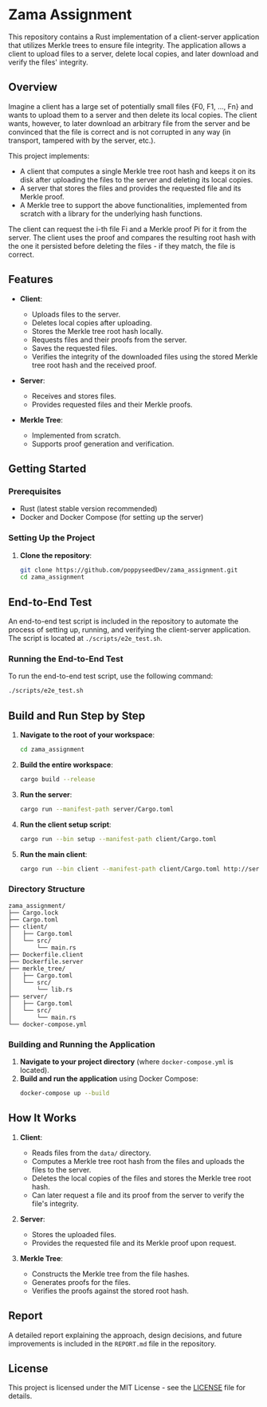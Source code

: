 # Zama Assignment

This repository contains a Rust implementation of a client-server application that utilizes Merkle trees to ensure file integrity. The application allows a client to upload files to a server, delete local copies, and later download and verify the files' integrity.

## Overview

Imagine a client has a large set of potentially small files {F0, F1, …, Fn} and wants to upload them to a server and then delete its local copies. The client wants, however, to later download an arbitrary file from the server and be convinced that the file is correct and is not corrupted in any way (in transport, tampered with by the server, etc.).

This project implements:
- A client that computes a single Merkle tree root hash and keeps it on its disk after uploading the files to the server and deleting its local copies.
- A server that stores the files and provides the requested file and its Merkle proof.
- A Merkle tree to support the above functionalities, implemented from scratch with a library for the underlying hash functions.

The client can request the i-th file Fi and a Merkle proof Pi for it from the server. The client uses the proof and compares the resulting root hash with the one it persisted before deleting the files - if they match, the file is correct.

## Features

- **Client**: 
  - Uploads files to the server.
  - Deletes local copies after uploading.
  - Stores the Merkle tree root hash locally.
  - Requests files and their proofs from the server.
  - Saves the requested files.
  - Verifies the integrity of the downloaded files using the stored Merkle tree root hash and the received proof.

- **Server**:
  - Receives and stores files.
  - Provides requested files and their Merkle proofs.

- **Merkle Tree**:
  - Implemented from scratch.
  - Supports proof generation and verification.

## Getting Started

### Prerequisites

- Rust (latest stable version recommended)
- Docker and Docker Compose (for setting up the server)

### Setting Up the Project

1. **Clone the repository**:
    ```sh
    git clone https://github.com/poppyseedDev/zama_assignment.git
    cd zama_assignment
    ```

## End-to-End Test

An end-to-end test script is included in the repository to automate the process of setting up, running, and verifying the client-server application. The script is located at `./scripts/e2e_test.sh`.

### Running the End-to-End Test

To run the end-to-end test script, use the following command:
```sh
./scripts/e2e_test.sh
```

## Build and Run Step by Step

1. **Navigate to the root of your workspace**:
    ```sh
    cd zama_assignment
    ```

2. **Build the entire workspace**:
    ```sh
    cargo build --release
    ```

3. **Run the server**:
    ```sh
    cargo run --manifest-path server/Cargo.toml
    ```

4. **Run the client setup script**:
    ```sh
    cargo run --bin setup --manifest-path client/Cargo.toml
    ```

5. **Run the main client**:
    ```sh
    cargo run --bin client --manifest-path client/Cargo.toml http://server:8000
    ```

### Directory Structure

```
zama_assignment/
├── Cargo.lock
├── Cargo.toml
├── client/
│   ├── Cargo.toml
│   └── src/
│       └── main.rs
├── Dockerfile.client
├── Dockerfile.server
├── merkle_tree/
│   ├── Cargo.toml
│   └── src/
│       └── lib.rs
├── server/
│   ├── Cargo.toml
│   └── src/
│       └── main.rs
└── docker-compose.yml
```

### Building and Running the Application

1. **Navigate to your project directory** (where `docker-compose.yml` is located).
2. **Build and run the application** using Docker Compose:
    ```sh
    docker-compose up --build
    ```

## How It Works

1. **Client**:
   - Reads files from the `data/` directory.
   - Computes a Merkle tree root hash from the files and uploads the files to the server.
   - Deletes the local copies of the files and stores the Merkle tree root hash.
   - Can later request a file and its proof from the server to verify the file's integrity.

2. **Server**:
   - Stores the uploaded files.
   - Provides the requested file and its Merkle proof upon request.

3. **Merkle Tree**:
   - Constructs the Merkle tree from the file hashes.
   - Generates proofs for the files.
   - Verifies the proofs against the stored root hash.


## Report

A detailed report explaining the approach, design decisions, and future improvements is included in the `REPORT.md` file in the repository.

## License

This project is licensed under the MIT License - see the [LICENSE](LICENSE) file for details.
